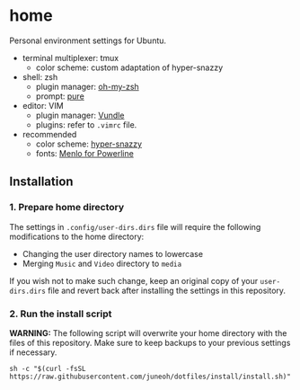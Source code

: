 # home

Personal environment settings for Ubuntu.

- terminal multiplexer: tmux
  - color scheme: custom adaptation of hyper-snazzy
- shell: zsh
  - plugin manager: [oh-my-zsh](http://ohmyz.sh/)
  - prompt: [pure](https://github.com/sindresorhus/pure)
- editor: VIM
  - plugin manager: [Vundle](https://github.com/VundleVim/Vundle.vim)
  - plugins: refer to `.vimrc` file.
- recommended
  - color scheme: [hyper-snazzy](https://github.com/sindresorhus/hyper-snazzy)
  - fonts: [Menlo for Powerline](https://github.com/abertsch/Menlo-for-Powerline)

## Installation

### 1. Prepare home directory

The settings in `.config/user-dirs.dirs` file will require the following modifications
to the home directory:

- Changing the user directory names to lowercase
- Merging `Music` and `Video` directory to `media`

If you wish not to make such change, keep an original copy of your `user-dirs.dirs` file
and revert back after installing the settings in this repository.

### 2. Run the install script

**WARNING:** The following script will overwrite your home directory with the files of
this repository. Make sure to keep backups to your previous settings if necessary.

```
sh -c "$(curl -fsSL https://raw.githubusercontent.com/juneoh/dotfiles/install/install.sh)"
```


